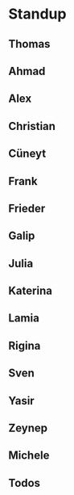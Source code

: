 # Standup

## Thomas

## Ahmad

## Alex

## Christian

## Cüneyt

## Frank

## Frieder

## Galip

## Julia

## Katerina

## Lamia

## Rigina

## Sven

## Yasir

## Zeynep

## Michele

## Todos
